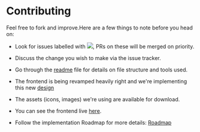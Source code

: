 # Contributing

Feel free to fork and improve.Here are a few things to note before you head on:
- Look for issues labelled with ![](https://img.shields.io/github/labels/SimplQ/simplQ-frontend/You%20Can%20Do%20This), PRs on these will be merged on priority.

-  Discuss the change you wish to make via the issue tracker.

-  Go through the [readme](/simplq/readme.md) file for details on file structure and tools used.

-  The frontend is being revamped heavily right and we're implementing this new [design](https://xd.adobe.com/view/ad1db074-03bf-45b1-537b-98d9d524ec82-db2c/grid) 

-   The assets (icons, images) we're using are available for download. 

-  You can see the frontend live [here](https://simplq.me/).

-  Follow the implementation Roadmap for more details: [Roadmap](https://github.com/SimplQ/simplQ-frontend/issues/207)
